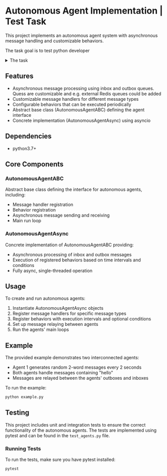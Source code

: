 # Autonomous Agent Implementation | Test Task

This project implements an autonomous agent system with asynchronous message handling and customizable behaviors.

The task goal is to test python developer

<details>
  <summary>The task</summary>
  
  ```markdown
  Python Software Engineer - Project A
  Instructions
  Your task, should you choose to accept it, is to implement an autonomous agent.
  Autonomous agents have a number of defining characteristics:
  - Communicate with the environment via asynchronous messages
  - Display reactiveness (handling messages) and proactiveness (generating new
  messages based on internal state or local time)
  - Can be thought of as representing a human, organisation, or thing in a specific
  domain and tasks
  Your autonomous agent should support these operations and characteristics:
  - Continuously consume messages (of different types) from an InBox
  - Emit messages to an OutBox
  - Allow for registration of message handlers to handle a given message type with its
  specific handler (reactive: if this message then that is done)
  - Allow for registration of behaviours (proactive: if this internal state or local time is
  reached then this message is created)
  Once the generic autonomous agent exists, create a concrete instance which:
  - Has one handler that filters messages for the keyword “hello” and prints the whole
  message to stdout
  - Has one behaviour that generates random 2-word messages from an alphabet of
  10 words (“hello”, “sun”, “world”, “space”, “moon”, “crypto”, “sky”, “ocean”, “universe”,
  “human”) every 2 seconds
  Run two instances of your concrete agents where the InBox of agent 1 is the OutBox of
  agent 2 and vice versa.
  Write one unit and one integration (both agents) test.

  Notes
  - Imagine you’re submitting a PR to a production project you’re working on
  
  - The design is light on details intentionally – we encourage you to make
  clarifications and request changes
  - Actual designs in the course of normal work at Valory would be much more fleshed
  out
  - We recommend using only pure Python3 and its standard libraries
  - Include some notes in the PR to walk us through any choices you needed to make
  or any feedback you have on the design
  - Ideally you would spend no more than 3 hours implementing
  ```
</details>

## Features

- Asynchronous message processing using inbox and outbox queues. Quess are customizable and e.g. external Redis queues could be added
- Customizable message handlers for different message types
- Configurable behaviors that can be executed periodically
- Abstract base class (AutonomousAgentABC) defining the agent interface
- Concrete implementation (AutonomousAgentAsync) using asyncio

## Dependencies

- python3.7+

## Core Components

### AutonomousAgentABC

Abstract base class defining the interface for autonomous agents, including:

- Message handler registration
- Behavior registration
- Asynchronous message sending and receiving
- Main run loop

### AutonomousAgentAsync

Concrete implementation of AutonomousAgentABC providing:

- Asynchronous processing of inbox and outbox messages
- Execution of registered behaviors based on time intervals and conditions
- Fully async, single-threaded operation

## Usage

To create and run autonomous agents:

1. Instantiate AutonomousAgentAsync objects
2. Register message handlers for specific message types
3. Register behaviors with execution intervals and optional conditions
4. Set up message relaying between agents
5. Run the agents' main loops

## Example

The provided example demonstrates two interconnected agents:

- Agent 1 generates random 2-word messages every 2 seconds
- Both agents handle messages containing "hello"
- Messages are relayed between the agents' outboxes and inboxes

To run the example:

```python
python example.py
```

## Testing

This project includes unit and integration tests to ensure the correct functionality of the autonomous agents. The tests are implemented using pytest and can be found in the `test_agents.py` file.

### Running Tests

To run the tests, make sure you have pytest installed:

```bash
pytest
```
